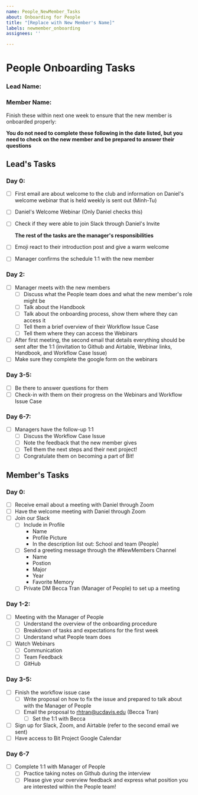 ```yaml
---
name: People_NewMember_Tasks
about: Onboarding for People
title: "[Replace with New Member's Name]"
labels: newmember_onboarding
assignees: ''

---
```


# People Onboarding Tasks 

### Lead Name:
### Member Name:

Finish these within next one week to ensure that the new member is onboarded properly:

**You do not need to complete these following in the date listed, but you need to check on the new member and be prepared to answer their questions** 

## Lead's Tasks

### Day 0:

- [ ] First email are about welcome to the club and information on Daniel's welcome webinar that is held weekly is sent out (Minh-Tu)
- [ ] Daniel's Welcome Webinar (Only Daniel checks this)
- [ ] Check if they were able to join Slack through Daniel's Invite 

  **The rest of the tasks are the manager's responsibilities**  

- [ ] Emoji react to their introduction post and give a warm welcome
- [ ] Manager confirms the schedule 1:1 with the new member 

### Day 2:

- [ ] Manager meets with the new members 
  - [ ] Discuss what the People team does and what the new member's role might be
  - [ ] Talk about the Handbook 
  - [ ] Talk about the onboarding process, show them where they can access it 
  - [ ] Tell them a brief overview of their Workflow Issue Case 
  - [ ] Tell them where they can access the Webinars 
- [ ] After first meeting, the second email that details everything should be sent after the 1:1 (invitation to Github and Airtable, Webinar links, Handbook, and Workflow Case Issue)
- [ ] Make sure they complete the google form on the webinars 

### Day 3-5: 

- [ ] Be there to answer questions for them
- [ ] Check-in with them on their progress on the Webinars and Workflow Issue Case 

### Day 6-7: 

- [ ] Managers have the follow-up 1:1 
  - [ ] Discuss the Workflow Case Issue 
  - [ ] Note the feedback that the new member gives 
  - [ ] Tell them the next steps and their next project!
  - [ ] Congratulate them on becoming a part of Bit!

## Member's Tasks

### Day 0:

- [ ] Receive email about a meeting with Daniel through Zoom 
- [ ] Have the welcome meeting with Daniel through Zoom 
- [ ] Join our Slack
  - [ ] Include in Profile
    - Name
    - Profile Picture 
    - In the description list out: School and team (People)
  - [ ] Send a greeting message through the #NewMembers Channel 
    - Name 
    - Postion
    - Major 
    - Year
    - Favorite Memory 
  - [ ] Private DM Becca Tran (Manager of People) to set up a meeting 

### Day 1-2:

- [ ] Meeting with the Manager of People 
  - [ ] Understand the overview of the onboarding procedure 
  - [ ] Breakdown of tasks and expectations for the first week 
  - [ ] Understand what People team does
- [ ] Watch Webinars 
  - [ ] Communication
  - [ ] Team Feedback
  - [ ] GitHub

### Day 3-5:

- [ ] Finish the workflow issue case
  - [ ] Write proposal on how to fix the issue and prepared to talk about with the Manager of People
  - [ ] Email the proposal to rhtran@ucdavis.edu (Becca Tran)
    - [ ] Set the 1:1 with Becca 
- [ ] Sign up for Slack, Zoom, and Airtable (refer to the second email we sent)
- [ ] Have access to Bit Project Google Calendar 

### Day 6-7 

- [ ] Complete 1:1 with Manager of People 
  - [ ] Practice taking notes on Github during the interview 
  - [ ] Please give your overview feedback and express what position you are interested within the People team!
